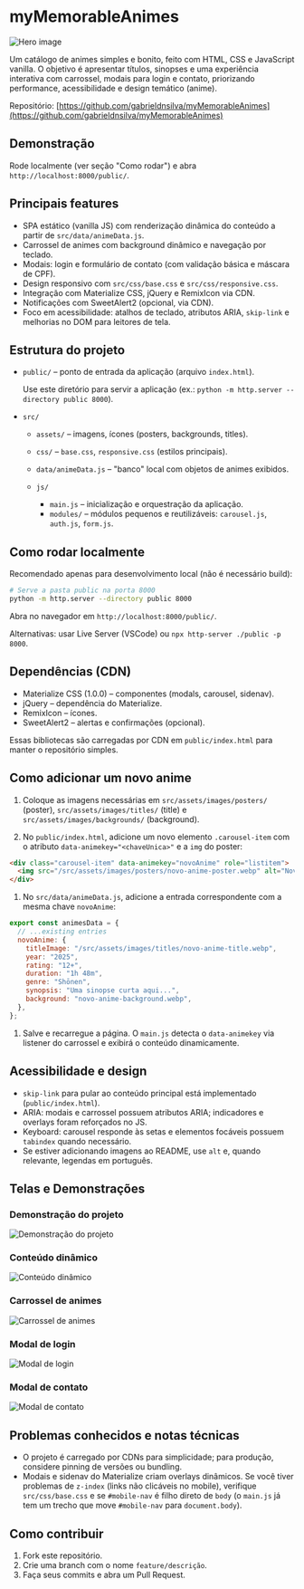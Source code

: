 # myMemorableAnimes

![Hero image](/docs/images/hero-myAnimes.jpg)

Um catálogo de animes simples e bonito, feito com HTML, CSS e JavaScript vanilla. O objetivo é apresentar títulos, sinopses e uma experiência interativa com carrossel, modais para login e contato, priorizando performance, acessibilidade e design temático (anime).

Repositório: [https://github.com/gabrieldnsilva/myMemorableAnimes](https://github.com/gabrieldnsilva/myMemorableAnimes)

## Demonstração

Rode localmente (ver seção "Como rodar") e abra `http://localhost:8000/public/`.

## Principais features

- SPA estático (vanilla JS) com renderização dinâmica do conteúdo a partir de `src/data/animeData.js`.
- Carrossel de animes com background dinâmico e navegação por teclado.
- Modais: login e formulário de contato (com validação básica e máscara de CPF).
- Design responsivo com `src/css/base.css` e `src/css/responsive.css`.
- Integração com Materialize CSS, jQuery e RemixIcon via CDN.
- Notificações com SweetAlert2 (opcional, via CDN).
- Foco em acessibilidade: atalhos de teclado, atributos ARIA, `skip-link` e melhorias no DOM para leitores de tela.

## Estrutura do projeto

- `public/` – ponto de entrada da aplicação (arquivo `index.html`).

  Use este diretório para servir a aplicação (ex.: `python -m http.server --directory public 8000`).

- `src/`

  - `assets/` – imagens, ícones (posters, backgrounds, titles).
  - `css/` – `base.css`, `responsive.css` (estilos principais).
  - `data/animeData.js` – "banco" local com objetos de animes exibidos.
  - `js/`

    - `main.js` – inicialização e orquestração da aplicação.
    - `modules/` – módulos pequenos e reutilizáveis: `carousel.js`, `auth.js`, `form.js`.

## Como rodar localmente

Recomendado apenas para desenvolvimento local (não é necessário build):

```bash
# Serve a pasta public na porta 8000
python -m http.server --directory public 8000
```

Abra no navegador em `http://localhost:8000/public/`.

Alternativas: usar Live Server (VSCode) ou `npx http-server ./public -p 8000`.

## Dependências (CDN)

- Materialize CSS (1.0.0) – componentes (modals, carousel, sidenav).
- jQuery – dependência do Materialize.
- RemixIcon – ícones.
- SweetAlert2 – alertas e confirmações (opcional).

Essas bibliotecas são carregadas por CDN em `public/index.html` para manter o repositório simples.

## Como adicionar um novo anime

1. Coloque as imagens necessárias em `src/assets/images/posters/` (poster), `src/assets/images/titles/` (title) e `src/assets/images/backgrounds/` (background).

1. No `public/index.html`, adicione um novo elemento `.carousel-item` com o atributo `data-animekey="<chaveUnica>"` e a `img` do poster:

```html
<div class="carousel-item" data-animekey="novoAnime" role="listitem">
  <img src="/src/assets/images/posters/novo-anime-poster.webp" alt="Novo Anime Poster" />
</div>
```

1. No `src/data/animeData.js`, adicione a entrada correspondente com a mesma chave `novoAnime`:

```javascript
export const animesData = {
  // ...existing entries
  novoAnime: {
    titleImage: "/src/assets/images/titles/novo-anime-title.webp",
    year: "2025",
    rating: "12+",
    duration: "1h 48m",
    genre: "Shōnen",
    synopsis: "Uma sinopse curta aqui...",
    background: "novo-anime-background.webp",
  },
};
```

1. Salve e recarregue a página. O `main.js` detecta o `data-animekey` via listener do carrossel e exibirá o conteúdo dinamicamente.

## Acessibilidade e design

- `skip-link` para pular ao conteúdo principal está implementado (`public/index.html`).
- ARIA: modais e carrossel possuem atributos ARIA; indicadores e overlays foram reforçados no JS.
- Keyboard: carousel responde às setas e elementos focáveis possuem `tabindex` quando necessário.
- Se estiver adicionando imagens ao README, use `alt` e, quando relevante, legendas em português.

## Telas e Demonstrações

### Demonstração do projeto
![Demonstração do projeto](/docs/images/gif/demo-myAnimes.gif)

### Conteúdo dinâmico
![Conteúdo dinâmico](/docs/images/anime-content.png)

### Carrossel de animes
![Carrossel de animes](/docs/images/carousel-items.png)

### Modal de login
![Modal de login](/docs/images/login-modal.png)

### Modal de contato
![Modal de contato](/docs/images/contact-modal.png)

## Problemas conhecidos e notas técnicas

- O projeto é carregado por CDNs para simplicidade; para produção, considere pinning de versões ou bundling.
- Modais e sidenav do Materialize criam overlays dinâmicos. Se você tiver problemas de `z-index` (links não clicáveis no mobile), verifique `src/css/base.css` e se `#mobile-nav` é filho direto de `body` (o `main.js` já tem um trecho que move `#mobile-nav` para `document.body`).

## Como contribuir

1. Fork este repositório.
2. Crie uma branch com o nome `feature/descrição`.
3. Faça seus commits e abra um Pull Request.
